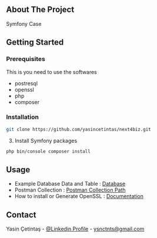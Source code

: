 
<!-- ABOUT THE PROJECT -->
## About The Project
Symfony Case


<!-- GETTING STARTED -->
## Getting Started
### Prerequisites

This is  you need to use the softwares
* postresql
* openssl
* php
* composer

### Installation

```sh
git clone https://github.com/yasincetintas/next4biz.git
```
3. Install Symfony packages
```sh
php bin/console composer install
```


<!-- USAGE EXAMPLES -->
## Usage

* Example Database Data and Table : [Database](https://github.com/yasincetintas/pathCase/tree/master/DATABASE)
* Postman Collection : [Postman Collection Path](https://github.com/yasincetintas/pathCase/blob/master/postman/Yasin%20Cetintas%20Path%20Case.postman_collection.json)
* How to install or Generate OpenSSL : [Documentation](https://emirkarsiyakali.com/implementing-jwt-authentication-to-your-api-platform-application-885f014d3358?source=social.tw )

<!-- CONTACT -->
## Contact

Yasin Çetintaş - [@Linkedin  Profile](https://www.linkedin.com/in/yasincetintas/) - ysnctnts@gmail.com

